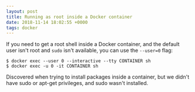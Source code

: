 ```yaml
---
layout: post
title: Running as root inside a Docker container
date: 2018-11-14 18:02:55 +0000
tags: docker
---
```


If you need to get a root shell inside a Docker container, and the default user isn't root and `sudo` isn't available, you can use the `--user=0` flag:

```console
$ docker exec --user 0 --interactive --tty CONTAINER sh
$ docker exec -u 0 -it CONTAINER sh
```

Discovered when trying to install packages inside a container, but we didn't have sudo or apt-get privileges, and sudo wasn't installed.
